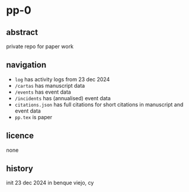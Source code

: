 # pp-0
## abstract
private repo for paper work
## navigation
- ``log`` has activity logs from 23 dec 2024
- `/cartas` has manuscript data
- `/events` has event data
- `/incidents` has (annualised) event data
- `citations.json` has full citations for short citations in manuscript and event data
- `pp.tex` is paper
## licence
none
## history
init 23 dec 2024 in benque viejo, cy
